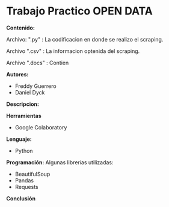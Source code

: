 # Trabajo Practico OPEN DATA
**Contenido:**

Archivo: ".py" : La codificacion en donde se realizo el scraping.

Archivo ".csv" : La informacion optenida del scraping.

Archivo ".docs" : Contien


**Autores:**
* Freddy Guerrero
* Daniel Dyck

**Descripcion:**


**Herramientas**
* Google Colaboratory

**Lenguaje:**
* Python

**Programación:**
Algunas librerías utilizadas:
* BeautifulSoup
* Pandas
* Requests

**Conclusión**
